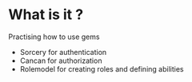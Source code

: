 What is it ?
===========

Practising how to use gems 
+ Sorcery for authentication
+ Cancan for authorization
+ Rolemodel for creating roles and defining abilities
